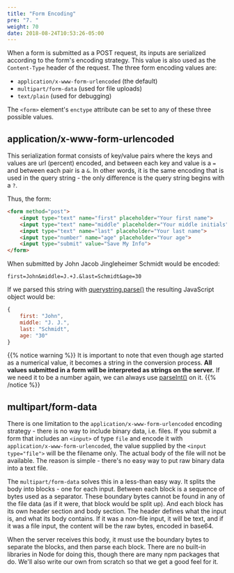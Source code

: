 ```yaml
---
title: "Form Encoding"
pre: "7. "
weight: 70
date: 2018-08-24T10:53:26-05:00
---
```


When a form is submitted as a POST request, its inputs are serialized according to the form's encoding strategy.  This value is also used as the `Content-Type` header of the request.  The three form encoding values are:

* `application/x-www-form-urlencoded` (the default)
* `multipart/form-data` (used for file uploads)
* `text/plain` (used for debugging)

The `<form>` element's `enctype` attribute can be set to any of these three possible values.

## application/x-www-form-urlencoded

This serialization format consists of key/value pairs where the keys and values are url (percent) encoded, and between each key and value is a `=` and between each pair is a `&`.  In other words, it is the same encoding that is used in the query string - the only difference is the query string begins with a `?`.

Thus, the form:

```html
<form method="post">
    <input type="text" name="first" placeholder="Your first name">
    <input type="text" name="middle" placeholder="Your middle initials">
    <input type="text" name="last" placeholder="Your last name">
    <input type="number" name="age" placeholder="Your age">
    <input type="submit" value="Save My Info">
</form>
```

When submitted by John Jacob Jingleheimer Schmidt would be encoded:

```
first=John&middle=J.+J.&last=Schmidt&age=30
```

If we parsed this string with [querystring.parse()](https://nodejs.org/api/querystring.html#querystring_querystring_parse_str_sep_eq_options) the resulting JavaScript object would be:

```js
{
    first: "John",
    middle: "J. J.",
    last: "Schmidt",
    age: "30"
}
```
{{% notice warning %}}
It is important to note that even though age started as a numerical value, it becomes a string in the conversion process.  **All values submitted in a form will be interpreted as strings on the server.** If we need it to be a number again, we can always use [parseInt()](https://developer.mozilla.org/en-US/docs/Web/JavaScript/Reference/Global_Objects/parseInt) on it.
{{% /notice %}}

## multipart/form-data

There is one limitation to the `application/x-www-form-urlencoded` encoding strategy - there is no way to include binary data, i.e. files.  If you submit a form that includes an `<input>` of type `file` and encode it with `application/x-www-form-urlencoded`, the value supplied by the `<input type="file">` will be the filename only.  The actual body of the file will not be available.  The reason is simple - there's no easy way to put raw binary data into a text file.

The `multipart/form-data` solves this in a less-than easy way. It splits the body into blocks - one for each input.  Between each block is a sequence of bytes used as a separator.  These boundary bytes cannot be found in any of the file data (as if it were, that block would be split up).  And each block has its own header section and body section.  The header defines what the input is, and what its body contains.  If it was a non-file input, it will be text, and if it was a file input, the content will be the raw bytes, encoded in base64.

When the server receives this body, it must use the boundary bytes to separate the blocks, and then parse each block.  There are no built-in libraries in Node for doing this, though there are many npm packages that do.  We'll also write our own from scratch so that we get a good feel for it.